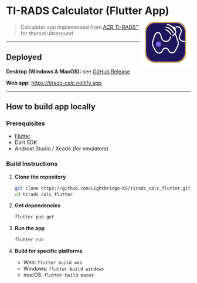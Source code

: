# TI-RADS Calculator (Flutter App) <a href="https://github.com/Lightbridge-KS/tirads_calc_flutter"><img src="assets/icon/icon.png" align="right" height="138" /></a>


> Calculator app implemented from [ACR TI-RADS™](https://www.acr.org/Clinical-Resources/Reporting-and-Data-Systems/TI-RADS) for thyroid ultrasound 

---

## Deployed

**Desktop (Windows & MacOS):** see [GitHub Release](https://github.com/Lightbridge-KS/tirads_calc_flutter/releases)


**Web app:** <https://tirads-calc.netlify.app>

---

## How to build app locally 

### Prerequisites

- [Flutter](https://flutter.dev/docs/get-started/install)
- Dart SDK
- Android Studio / Xcode (for emulators)

### Build Instructions

1. **Clone the repository**

   ```bash
   git clone https://github.com/Lightbridge-KS/tirads_calc_flutter.git
   cd tirads_calc_flutter
   ```

2. **Get dependencies**

   ```bash
   flutter pub get
   ```

3. **Run the app**

   ```bash
   flutter run
   ```

4. **Build for specific platforms**

   - Web: `flutter build web`
   - Windows: `flutter build windows`
   - macOS: `flutter build macos`




